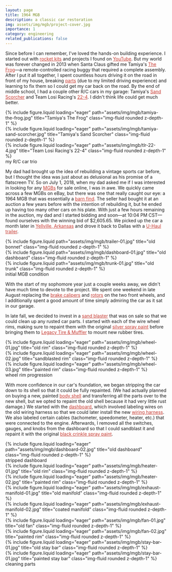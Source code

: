 ```yaml
---
layout: page
title: 1964 MGB
description: a classic car restoration
img: assets/img/mgb/project-cover.jpg
importance: 1
category: engineering
related_publications: false
---
```


Since before I can remember, I've loved the hands-on building experience.
I started out with <a href="https://estesrockets.com/products/big-daddy" style="color: #c63930">rocket kits</a> and projects I found on <a href="https://www.youtube.com/watch?v=WFyKgmnCF-8" style="color: #c63930">YouTube</a>.
But my world was forever changed in 2013 when Santa Claus gifted me Tamiya's <a href="https://www.tamiya.com/english/products/58354frog/index.htm" style="color: #c63930">The Frog</a>&mdash;a remote-controlled racing buggy that required a complete assembly.
After I put it all together, I spent countless hours driving it on the road in front of my house, breaking <a href="https://www.hobbytown.com/futaba-s3003-standard-servo-fut01102164-1/p608310" style="color: #c63930">parts</a> (due to my limited driving experience) and learning to fix them so I could get my car back on the road.
By the end of middle school, I had a couple other R/C cars in my garage: Tamiya's <a href="https://www.tamiya.com/english/products/58452sandscorcher/index.htm" style="color: #c63930">Sand Scorcher</a> and Team Losi Racing's <a href="https://www.tlracing.com/product/1-10-22-4.0-2wd-buggy-race-kit/TLR03013.html" style="color: #c63930">22-4</a>.
I didn't think life could get much better.

<div class="row">
    <div class="col-sm mt-3 mt-md-0">
        {% include figure.liquid loading="eager" path="assets/img/mgb/tamiya-the-frog.jpg" title="Tamiya's The Frog" class="img-fluid rounded z-depth-1" %}
    </div>
    <div class="col-sm mt-3 mt-md-0">
        {% include figure.liquid loading="eager" path="assets/img/mgb/tamiya-sand-scorcher.jpg" title="Tamiya's Sand Scorcher" class="img-fluid rounded z-depth-1" %}
    </div>
    <div class="col-sm mt-3 mt-md-0">
        {% include figure.liquid loading="eager" path="assets/img/mgb/tlr-22-4.jpg" title="Team Losi Racing's 22-4" class="img-fluid rounded z-depth-1" %}
    </div>
</div>
<div class="caption">
    my R/C car trio
</div>

My dad had brought up the idea of rebuilding a vintage sports car before, but I thought the idea was just about as delusional as his promise of a flatscreen TV.
So on July 1, 2018, when my dad asked me if I was interested in looking for any <a href="https://en.wikipedia.org/wiki/MG_MGB" style="color: #c63930">MGBs</a> for sale online, I was in awe.
We quickly came across a few MGBs on eBay, but there was one that really caught our eye: a 1964 MGB that was essentially a <a href="https://en.wikipedia.org/wiki/Barn_find" style="color: #c63930">barn find</a>.
The seller had bought it at an auction a few years before with the intention of rebuilding it, but he ended up having too many other cars on his plate.
With just a few hours remaining in the auction, my dad and I started bidding and soon&mdash;at 10:04 PM CST&mdash;found ourselves with the winning bid of $2,605.65.
We picked up the car a month later in <a href="https://en.wikipedia.org/wiki/Yellville,_Arkansas" style="color: #c63930">Yellville, Arkansas</a> and drove it back to Dallas with a <a href="https://www.uhaul.com/Trailers/Auto-Transport-Rental/AT/" style="color: #c63930">U-Haul trailer</a>.

<div class="row justify-content-sm-center">
    <div class="col-sm mt-3 mt-md-0">
        {% include figure.liquid path="assets/img/mgb/trailer-01.jpg" title="old bonnet" class="img-fluid rounded z-depth-1" %}
    </div>
    <div class="col-sm mt-3 mt-md-0">
        {% include figure.liquid path="assets/img/mgb/dashboard-01.jpg" title="old dashboard" class="img-fluid rounded z-depth-1" %}
    </div>
    <div class="col-sm mt-3 mt-md-0">
        {% include figure.liquid path="assets/img/mgb/trunk-01.jpg" title="old trunk" class="img-fluid rounded z-depth-1" %}
    </div>
</div>
<div class="caption">
    initial MGB condition
</div>

With the start of my sophomore year just a couple weeks away, we didn't have much time to devote to the project.
We spent one weekend in late August replacing the <a href="https://mossmotors.com/180-538-mgb-brake-caliper-pair-new" style="color: #c63930">brake calipers</a> and <a href="https://mossmotors.com/182-118-front-brake-kit-stock" style="color: #c63930">rotors</a> on the two front wheels, and I additionally spent a good amount of time simply admiring the car as it sat in our garage.

In late fall, we decided to invest in a <a href="https://skatblast.com/product/usa-940-dlx-abrasive-blast-cabinet" style="color: #c63930">sand blaster</a> that was on sale so that we could clean up any rusted car parts.
I started with each of the wire wheel rims, making sure to repaint them with the original <a href="https://mossmotors.com/220-560-wire-wheel-valve-cover-spray-paint-silver" style="color: #c63930">silver spray paint</a> before bringing them to <a href="https://www.yelp.com/biz/legacy-tire-and-muffler-dallas" style="color: #c63930">Legacy Tire & Muffler</a> to mount new rubber tires.

<div class="row">
    <div class="col-sm mt-3 mt-md-0">
        {% include figure.liquid loading="eager" path="assets/img/mgb/wheel-01.jpg" title="old rim" class="img-fluid rounded z-depth-1" %}
    </div>
    <div class="col-sm mt-3 mt-md-0">
        {% include figure.liquid loading="eager" path="assets/img/mgb/wheel-02.jpg" title="sandblasted rim" class="img-fluid rounded z-depth-1" %}
    </div>
    <div class="col-sm mt-3 mt-md-0">
        {% include figure.liquid loading="eager" path="assets/img/mgb/wheel-03.jpg" title="painted rim" class="img-fluid rounded z-depth-1" %}
    </div>
</div>
<div class="caption">
    wheel rim progression
</div>

With more confidence in our car's foundation, we began stripping the car down to its shell so that it could be fully repainted.
(We had actually planned on buying a new, painted <a href="https://www.bmh-ltd.com/body-shells/mgb-roadster-body-shells" style="color: #c63930">body shell</a> and transferring all the parts over to the new shell, but we opted to repaint the old shell because it had very little rust damage.)
We started with the <a href="https://mossmotors.com/mgb-103-dashboard-1962-67" style="color: #c63930">dashboard</a>, which involved labeling wires on the old wiring harness so that we could later install the new <a href="https://mossmotors.com/356-370-wiring-harness-complete-cloth" style="color: #c63930">wiring harness</a>.
We also labeled certain cables (tachometer, speedometer, heater, etc.) that were connected to the engine.
Afterwards, I removed all the switches, gauges, and knobs from the dashboard so that I could sandblast it and repaint it with the original <a href="https://mossmotors.com/220-570-black-wrinkle-spray-paint" style="color: #c63930">black crinkle spray paint</a>.

<div class="row">
    <div class="col-sm mt-3 mt-md-0">
        {% include figure.liquid loading="eager" path="assets/img/mgb/dashboard-02.jpg" title="old dashboard" class="img-fluid rounded z-depth-1" %}
    </div>
</div>
<div class="caption">
    stripped dashboard
</div>

<div class="row">
    <div class="col-sm mt-3 mt-md-0">
        {% include figure.liquid loading="eager" path="assets/img/mgb/heater-01.jpg" title="old rim" class="img-fluid rounded z-depth-1" %}
    </div>
    <div class="col-sm mt-3 mt-md-0">
        {% include figure.liquid loading="eager" path="assets/img/mgb/heater-02.jpg" title="painted rim" class="img-fluid rounded z-depth-1" %}
    </div>
</div>

<div class="row">
    <div class="col-sm mt-3 mt-md-0">
        {% include figure.liquid loading="eager" path="assets/img/mgb/exhaust-manifold-01.jpg" title="old manifold" class="img-fluid rounded z-depth-1" %}
    </div>
    <div class="col-sm mt-3 mt-md-0">
        {% include figure.liquid loading="eager" path="assets/img/mgb/exhaust-manifold-02.jpg" title="coated manifold" class="img-fluid rounded z-depth-1" %}
    </div>
</div>

<div class="row">
    <div class="col-sm mt-3 mt-md-0">
        {% include figure.liquid loading="eager" path="assets/img/mgb/fan-01.jpg" title="old fan" class="img-fluid rounded z-depth-1" %}
    </div>
    <div class="col-sm mt-3 mt-md-0">
        {% include figure.liquid loading="eager" path="assets/img/mgb/fan-02.jpg" title="painted rim" class="img-fluid rounded z-depth-1" %}
    </div>
    <div class="col-sm mt-3 mt-md-0">
        {% include figure.liquid loading="eager" path="assets/img/mgb/stay-bar-01.jpg" title="old stay bar" class="img-fluid rounded z-depth-1" %}
    </div>
    <div class="col-sm mt-3 mt-md-0">
        {% include figure.liquid loading="eager" path="assets/img/mgb/stay-bar-01.jpg" title="painted stay bar" class="img-fluid rounded z-depth-1" %}
    </div>
</div>
<div class="caption">
    cleaning parts
</div>
